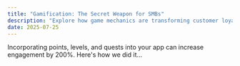 ```yaml
---
title: "Gamification: The Secret Weapon for SMBs"
description: "Explore how game mechanics are transforming customer loyalty and internal motivation."
date: 2025-07-25
---
```


Incorporating points, levels, and quests into your app can increase engagement by 200%. Here's how we did it...
